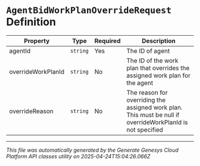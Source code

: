 # `AgentBidWorkPlanOverrideRequest` Definition

| Property | Type | Required | Description |
|----------|------|----------|-------------|
| agentId | `string` | Yes | The ID of agent |
| overrideWorkPlanId | `string` | No | The ID of the work plan that overrides the assigned work plan for the agent |
| overrideReason | `string` | No | The reason for overriding the assigned work plan. This must be null if overrideWorkPlanId is not specified |

---

*This file was automatically generated by the Generate Genesys Cloud Platform API classes utility on 2025-04-24T15:04:26.066Z*